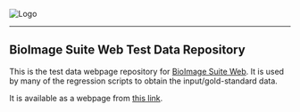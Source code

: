 ![Logo](https://bioimagesuiteweb.github.io/bisweb-manual/bisweb_newlogo_small.png)

---

## BioImage Suite Web Test Data Repository

This is the test data webpage repository  for
[BioImage Suite Web](https://github.com/bioimagesuiteweb/bisweb). It is used
by many of the regression scripts to obtain the input/gold-standard data.

It is available as a webpage from [this link](https://bioimagesuiteweb.github.io/models/).
